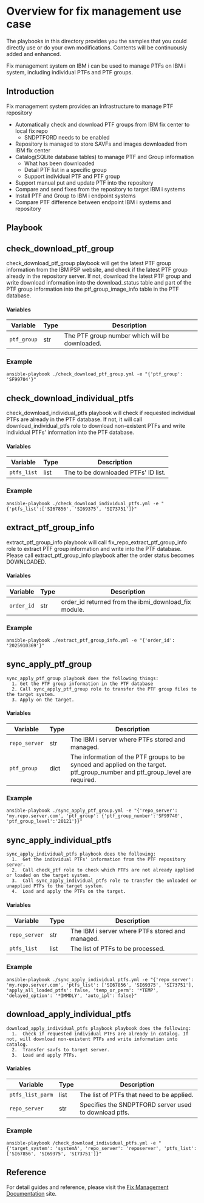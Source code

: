 Overview for fix management use case
==============

The playbooks in this directory provides you the samples that you could directly use or do your own modifications.
Contents will be continuously added and enhanced.

Fix management system on IBM i can be used to manage PTFs on IBM i system, including individual PTFs and PTF groups.

Introduction
--------------

Fix management system provides an infrastructure to manage PTF repository

 - Automatically check and download PTF groups from IBM fix center to local fix repo
   * SNDPTFORD needs to be enabled
 - Repository is managed to store SAVFs and images downloaded from IBM fix center
 - Catalog(SQLite database tables) to manage PTF and Group information
   * What has been downloaded
   * Detail PTF list in a specific group
   * Support individual PTF and PTF group
 - Support manual put and update PTF into the repository
 - Compare and send fixes from the repository to target IBM i systems
 - Install PTF and Group to IBM i endpoint systems
 - Compare PTF difference between endpoint IBM i systems and repository

Playbook
--------------

## check_download_ptf_group

check_download_ptf_group playbook will get the latest PTF group information from the IBM PSP website, and check if the latest PTF group already in the repository server. If not, download the latest PTF group and write download information into the download_status table and part of the PTF group information into the ptf_group_image_info table in the PTF database.

#### Variables

| Variable              | Type          | Description                                                                    |
|-----------------------|---------------|--------------------------------------------------------------------------------|
| `ptf_group`           | str           | The PTF group number which will be downloaded.   |

### Example

```
ansible-playbook ./check_download_ptf_group.yml -e "{'ptf_group': 'SF99704'}"
```

## check_download_individual_ptfs

check_download_individual_ptfs playbook will check if requested individual PTFs are already in the PTF database. If not, it will call download_individual_ptfs role to download non-existent PTFs and write individual PTFs' information into the PTF database.

#### Variables

| Variable              | Type          | Description                                                                    |
|-----------------------|---------------|--------------------------------------------------------------------------------|
| `ptfs_list`           | list          | The to be downloaded PTFs' ID list.  |

### Example

```
ansible-playbook ./check_download_individual_ptfs.yml -e "{'ptfs_list':['SI67856', 'SI69375', 'SI73751']}"
```

## extract_ptf_group_info

extract_ptf_group_info playbook will call fix_repo_extract_ptf_group_info role to extract PTF group information and write into the PTF database.
Please call extract_ptf_group_info playbook after the order status becomes DOWNLOADED.

#### Variables

| Variable              | Type          | Description                                                                    |
|-----------------------|---------------|--------------------------------------------------------------------------------|
| `order_id`            | str           | order_id returned from the ibmi_download_fix module.  |

### Example

```
ansible-playbook ./extract_ptf_group_info.yml -e "{'order_id': '2025910369'}"
```

## sync_apply_ptf_group

```
sync_apply_ptf_group playbook does the following things:
  1. Get the PTF group information in the PTF database
  2. Call sync_apply_ptf_group role to transfer the PTF group files to the target system.
  3. Apply on the target.
```

#### Variables

| Variable              | Type          | Description                                                                    |
|-----------------------|---------------|--------------------------------------------------------------------------------|
| `repo_server`         | str           | The IBM i server where PTFs stored and managed.                    |
| `ptf_group`           | dict          | The information of the PTF groups to be synced and applied on the target. ptf_group_number and ptf_group_level are required.  |

### Example

```
ansible-playbook ./sync_apply_ptf_group.yml -e "{'repo_server': 'my.repo.server.com', 'ptf_group': {'ptf_group_number':'SF99740', 'ptf_group_level':'20121'}}"
```

## sync_apply_individual_ptfs
```
sync_apply_individual_ptfs playbook does the following:
  1.  Get the individual PTFs' information from the PTF repository server.
  2.  Call check_ptf role to check which PTFs are not already applied or loaded on the target system.
  3.  Call sync_apply_individual_ptfs role to transfer the unloaded or unapplied PTFs to the target system.
  4.  Load and apply the PTFs on the target.
```
#### Variables

| Variable              | Type          | Description                                                                    |
|-----------------------|---------------|--------------------------------------------------------------------------------|
| `repo_server`         | str           | The IBM i server where PTFs stored and managed.     |
| `ptfs_list`           | list          | The list of PTFs to be processed.  |

### Example

```
ansible-playbook ./sync_apply_individual_ptfs.yml -e "{'repo_server': 'my.repo.server.com', 'ptfs_list': ['SI67856', 'SI69375', 'SI73751'], 'apply_all_loaded_ptfs': false, 'temp_or_perm': '*TEMP', 'delayed_option': '*IMMDLY', 'auto_ipl': false}"
```

## download_apply_individual_ptfs
```
download_apply_individual_ptfs playbook playbook does the following:
  1.  Check if requested individual PTFs are already in catalog. If not, will download non-existent PTFs and write information into catalog.
  2.  Transfer savfs to target server.
  3.  Load and apply PTFs.
```
#### Variables

| Variable              | Type          | Description                                                                    |
|-----------------------|---------------|--------------------------------------------------------------------------------|
| `ptfs_list_parm`| list          | The list of PTFs that need to be applied.     |
| `repo_server`| str          | Specifies the SNDPTFORD server used to download ptfs.     |

### Example

```
ansible-playbook /check_download_individual_ptfs.yml -e "{'target_system': 'systemA', 'repo_server': 'reposerver', 'ptfs_list': ['SI67856', 'SI69375', 'SI73751']}"
```

Reference
-------
For detail guides and reference, please visit the <a href="https://ibm.github.io/cloud-i-blog/archivers/2020-09-20-introduce_ansible_for_i_fix_management_function" target="_blank">Fix Management Documentation</a> site.
